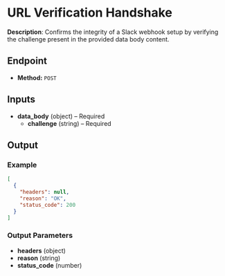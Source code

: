 # URL Verification Handshake

**Description**: Confirms the integrity of a Slack webhook setup by verifying the challenge present in the provided data body content.

## Endpoint

- **Method:** `POST`
## Inputs

- **data_body** (object) – Required
  - **challenge** (string) – Required
## Output

### Example

```json
[
  {
    "headers": null,
    "reason": "OK",
    "status_code": 200
  }
]
```
### Output Parameters

- **headers** (object)
- **reason** (string)
- **status_code** (number)